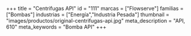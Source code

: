 +++
title = "Centrifugas API"
id = "111"
marcas = ["Flowserve"]
familias = ["Bombas"]
industrias = ["Energía","Industria Pesada"]
thumbnail = "images/productos/original-centrifugas-api.jpg"
meta_description = "API, 610"
meta_keywords = "Bomba API"
+++
